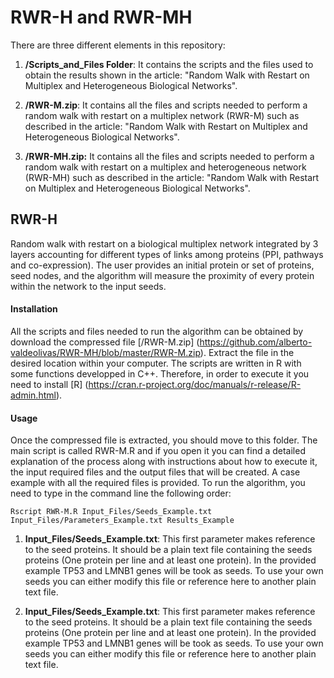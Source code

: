 # RWR-H and RWR-MH

There are three different elements in this repository: 

1. **/Scripts_and_Files Folder**: It contains the scripts and the files used to obtain the results shown in the article: "Random Walk with Restart on Multiplex and Heterogeneous Biological Networks". 

2. **/RWR-M.zip**: It contains all the files and scripts needed to perform a random walk with restart on a multiplex network (RWR-M) such as described in the article: "Random Walk with Restart on Multiplex and Heterogeneous Biological Networks".

3. **/RWR-MH.zip:** It contains all the files and scripts needed to perform a random walk with restart on a multiplex and heterogeneous network (RWR-MH) such as described in the article: "Random Walk with Restart on Multiplex and Heterogeneous Biological Networks".

## RWR-H 

Random walk with restart on a biological multiplex network integrated by 3 layers accounting for different types of links among proteins (PPI, pathways and co-expression). The user provides an initial protein or set of proteins, seed nodes, and the algorithm will measure the proximity of every protein within the network to the input seeds. 

#### Installation

All the scripts and files needed to run the algorithm can be obtained by download the compressed file [/RWR-M.zip] (https://github.com/alberto-valdeolivas/RWR-MH/blob/master/RWR-M.zip). Extract the file in the desired location within your computer. The scripts are written in R with some functions developped in C++. Therefore, in order to execute it you need to install [R] (https://cran.r-project.org/doc/manuals/r-release/R-admin.html). 

#### Usage

Once the compressed file is extracted, you should move to this folder. The main script is called RWR-M.R and if you open it you can find a detailed explanation of the process along with instructions about how to execute it, the input required files and the output files that will be created. A case example with all the required files is provided. To run the algorithm, you need to type in the command line the following order: 

`Rscript RWR-M.R Input_Files/Seeds_Example.txt Input_Files/Parameters_Example.txt Results_Example`

1. **Input_Files/Seeds_Example.txt**: This first parameter makes reference to the seed proteins. It should be a plain text file containing the seeds proteins (One protein per line and at least one protein). In the provided example TP53 and LMNB1 genes will be took as seeds. To use your own seeds you can either modify this file or reference here to another plain text file. 

1. **Input_Files/Seeds_Example.txt**: This first parameter makes reference to the seed proteins. It should be a plain text file containing the seeds proteins (One protein per line and at least one protein). In the provided example TP53 and LMNB1 genes will be took as seeds. To use your own seeds you can either modify this file or reference here to another plain text file. 

